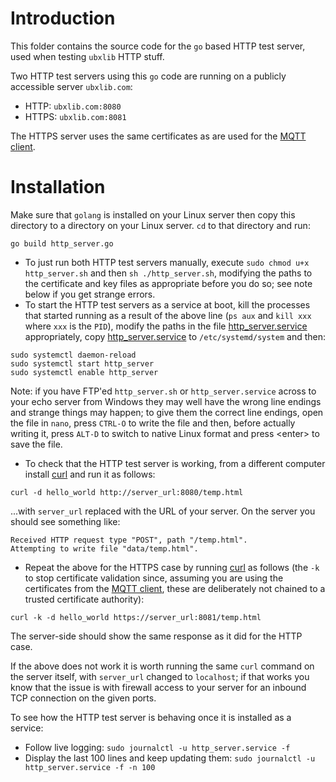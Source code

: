 # Introduction
This folder contains the source code for the `go` based HTTP test server, used when testing `ubxlib` HTTP stuff.

Two HTTP test servers using this `go` code are running on a publicly accessible server `ubxlib.com`:

- HTTP:   `ubxlib.com:8080`
- HTTPS:  `ubxlib.com:8081`

The HTTPS server uses the same certificates as are used for the [MQTT client](/common/mqtt_client/test/mqtt_broker/certs).

# Installation
Make sure that `golang` is installed on your Linux server then copy this directory to a directory on your Linux server.  `cd` to that directory and run:
```
go build http_server.go
```
- To just run both HTTP test servers manually, execute `sudo chmod u+x http_server.sh` and then `sh ./http_server.sh`, modifying the paths to the certificate and key files as appropriate before you do so; see note below if you get strange errors.
- To start the HTTP test servers as a service at boot, kill the processes that started running as a result of the above line (`ps aux` and `kill xxx` where `xxx` is the `PID`), modify the paths in the file [http_server.service](http_server.service) appropriately, copy [http_server.service](http_server.service) to `/etc/systemd/system` and then:
```
sudo systemctl daemon-reload
sudo systemctl start http_server
sudo systemctl enable http_server
```

Note: if you have FTP'ed `http_server.sh` or `http_server.service` across to your echo server from Windows they may well have the wrong line endings and strange things may happen; to give them the correct line endings, open the file in `nano`, press `CTRL-O` to write the file and then, before actually writing it, press `ALT-D` to switch to native Linux format and press \<enter\> to save the file.

- To check that the HTTP test server is working, from a different computer install [curl](https://curl.se/download.html) and run it as follows:
```
curl -d hello_world http://server_url:8080/temp.html
```

...with `server_url` replaced with the URL of your server.  On the server you should see something like:
```
Received HTTP request type "POST", path "/temp.html".
Attempting to write file "data/temp.html".
```

- Repeat the above for the HTTPS case by running [curl](https://curl.se/download.html) as follows (the `-k` to stop certificate validation since, assuming you are using the certificates from the [MQTT client](/common/mqtt_client/test/mqtt_broker/certs), these are deliberately not chained to a trusted certificate authority):
```
curl -k -d hello_world https://server_url:8081/temp.html
```
The server-side should show the same response as it did for the HTTP case.

If the above does not work it is worth running the same `curl` command on the server itself, with `server_url` changed to `localhost`; if that works you know that the issue is with firewall access to your server for an inbound TCP connection on the given ports.

To see how the HTTP test server is behaving once it is installed as a service:

- Follow live logging: `sudo journalctl -u http_server.service -f`
- Display the last 100 lines and keep updating them: `sudo journalctl -u http_server.service -f -n 100`
